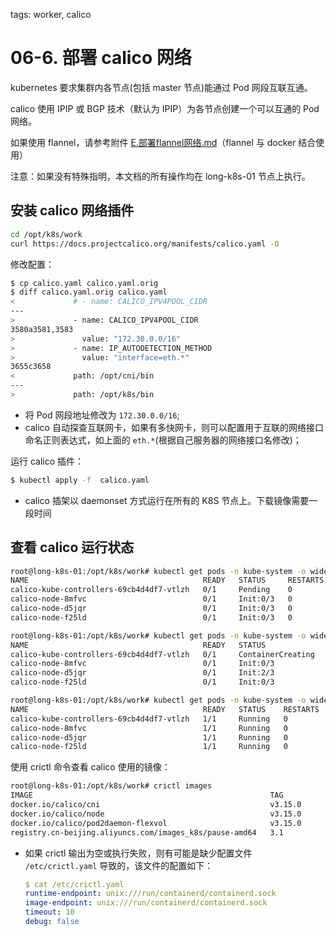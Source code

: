 tags: worker, calico

# 06-6. 部署 calico 网络

kubernetes 要求集群内各节点(包括 master 节点)能通过 Pod 网段互联互通。

calico 使用 IPIP 或 BGP 技术（默认为 IPIP）为各节点创建一个可以互通的 Pod 网络。

如果使用 flannel，请参考附件 [E.部署flannel网络.md](E.部署flannel网络.md)（flannel 与 docker 结合使用）

注意：如果没有特殊指明，本文档的所有操作均在 long-k8s-01 节点上执行。

## 安装 calico 网络插件

``` bash
cd /opt/k8s/work
curl https://docs.projectcalico.org/manifests/calico.yaml -O
```

修改配置：

``` bash
$ cp calico.yaml calico.yaml.orig
$ diff calico.yaml.orig calico.yaml
<             # - name: CALICO_IPV4POOL_CIDR
---
>             - name: CALICO_IPV4POOL_CIDR
3580a3581,3583
>               value: "172.30.0.0/16"
>             - name: IP_AUTODETECTION_METHOD
>               value: "interface=eth.*"   
3655c3658
<             path: /opt/cni/bin
---
>             path: /opt/k8s/bin
```
+ 将 Pod 网段地址修改为 `172.30.0.0/16`;
+ calico 自动探查互联网卡，如果有多快网卡，则可以配置用于互联的网络接口命名正则表达式，如上面的 `eth.*`(根据自己服务器的网络接口名修改)；

运行 calico 插件：

``` bash
$ kubectl apply -f  calico.yaml
```
+ calico 插架以 daemonset 方式运行在所有的 K8S 节点上。下载镜像需要一段时间   

## 查看 calico 运行状态

``` bash
root@long-k8s-01:/opt/k8s/work# kubectl get pods -n kube-system -o wide
NAME                                       READY   STATUS     RESTARTS   AGE   IP              NODE          NOMINATED NODE   READINESS GATES
calico-kube-controllers-69cb4d4df7-vtlzh   0/1     Pending    0          40s   <none>          <none>        <none>           <none>
calico-node-8mfvc                          0/1     Init:0/3   0          40s   172.19.70.103   long-k8s-01   <none>           <none>
calico-node-d5jqr                          0/1     Init:0/3   0          40s   172.19.70.105   long-k8s-03   <none>           <none>
calico-node-f25ld                          0/1     Init:0/3   0          40s   172.19.70.104   long-k8s-02   <none>           <none>

root@long-k8s-01:/opt/k8s/work# kubectl get pods -n kube-system -o wide
NAME                                       READY   STATUS              RESTARTS   AGE   IP              NODE          NOMINATED NODE   READINESS GATES
calico-kube-controllers-69cb4d4df7-vtlzh   0/1     ContainerCreating   0          67s   <none>          long-k8s-03   <none>           <none>
calico-node-8mfvc                          0/1     Init:0/3            0          67s   172.19.70.103   long-k8s-01   <none>           <none>
calico-node-d5jqr                          0/1     Init:2/3            0          67s   172.19.70.105   long-k8s-03   <none>           <none>
calico-node-f25ld                          0/1     Init:0/3            0          67s   172.19.70.104   long-k8s-02   <none>           <none>

root@long-k8s-01:/opt/k8s/work# kubectl get pods -n kube-system -o wide
NAME                                       READY   STATUS    RESTARTS   AGE     IP              NODE          NOMINATED NODE   READINESS GATES
calico-kube-controllers-69cb4d4df7-vtlzh   1/1     Running   0          4m22s   172.30.161.65   long-k8s-03   <none>           <none>
calico-node-8mfvc                          1/1     Running   0          4m22s   172.19.70.103   long-k8s-01   <none>           <none>
calico-node-d5jqr                          1/1     Running   0          4m22s   172.19.70.105   long-k8s-03   <none>           <none>
calico-node-f25ld                          1/1     Running   0          4m22s   172.19.70.104   long-k8s-02   <none>           <none>
```

使用 crictl 命令查看 calico 使用的镜像：

``` bash
root@long-k8s-01:/opt/k8s/work# crictl images
IMAGE                                                     TAG                 IMAGE ID            SIZE
docker.io/calico/cni                                      v3.15.0             589bf4b0231fc       79.3MB
docker.io/calico/node                                     v3.15.0             e0564c180e7cd       90.8MB
docker.io/calico/pod2daemon-flexvol                       v3.15.0             36510d48e4d5d       37.5MB
registry.cn-beijing.aliyuncs.com/images_k8s/pause-amd64   3.1                 21a595adc69ca       326kB
```
+ 如果 crictl 输出为空或执行失败，则有可能是缺少配置文件 `/etc/crictl.yaml` 导致的，该文件的配置如下：

    ``` yaml
    $ cat /etc/crictl.yaml
    runtime-endpoint: unix:///run/containerd/containerd.sock
    image-endpoint: unix:///run/containerd/containerd.sock
    timeout: 10
    debug: false
    ```